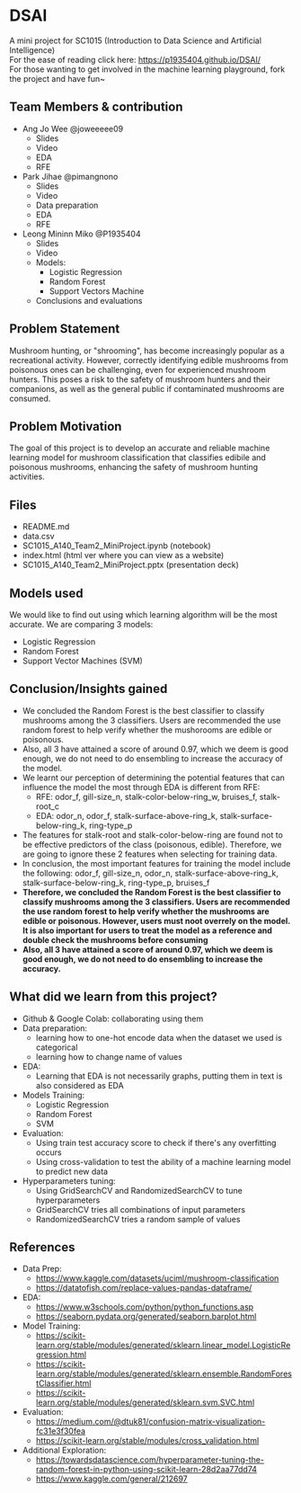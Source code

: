 # DSAI

A mini project for SC1015 (Introduction to Data Science and Artificial Intelligence)
<br>
For the ease of reading click here: https://p1935404.github.io/DSAI/
<br>
For those wanting to get involved in the machine learning playground, fork the project and have fun~

## Team Members & contribution

- Ang Jo Wee @joweeeee09
  - Slides
  - Video
  - EDA
  - RFE
- Park Jihae @pimangnono
  - Slides
  - Video
  - Data preparation
  - EDA
  - RFE
- Leong Mininn Miko @P1935404
  - Slides
  - Video
  - Models:
    - Logistic Regression
    - Random Forest
    - Support Vectors Machine
  - Conclusions and evaluations

## Problem Statement

Mushroom hunting, or "shrooming", has become increasingly popular as a recreational activity. However, correctly identifying edible mushrooms from poisonous ones can be challenging, even for experienced mushroom hunters. This poses a risk to the safety of mushroom hunters and their companions, as well as the general public if contaminated mushrooms are consumed.

## Problem Motivation

The goal of this project is to develop an accurate and reliable machine learning model for mushroom classification that classifies edibile and poisonous mushrooms, enhancing the safety of mushroom hunting activities.

## Files

- README.md
- data.csv
- SC1015_A140_Team2_MiniProject.ipynb (notebook)
- index.html (html ver where you can view as a website)
- SC1015_A140_Team2_MiniProject.pptx (presentation deck)

## Models used

We would like to find out using which learning algorithm will be the most accurate. We are comparing 3 models:

- Logistic Regression
- Random Forest
- Support Vector Machines (SVM)

## Conclusion/Insights gained

- We concluded the Random Forest is the best classifier to classify mushrooms among the 3 classifiers. Users are recommended the use random forest to help verify whether the mushorooms are edible or poisonous.
- Also, all 3 have attained a score of around 0.97, which we deem is good enough, we do not need to do ensembling to increase the accuracy of the model.
- We learnt our perception of determining the potential features that can influence the model the most through EDA is different from RFE:
  - RFE: odor_f, gill-size_n, stalk-color-below-ring_w, bruises_f, stalk-root_c
  - EDA: odor_n, odor_f, stalk-surface-above-ring_k, stalk-surface-below-ring_k, ring-type_p
- The features for stalk-root and stalk-color-below-ring are found not to be effective predictors of the class (poisonous, edible). Therefore, we are going to ignore these 2 features when selecting for training data.
- In conclusion, the most important features for training the model include the following: odor_f, gill-size_n, odor_n, stalk-surface-above-ring_k, stalk-surface-below-ring_k, ring-type_p, bruises_f
- <b>Therefore, we concluded the Random Forest is the best classifier to classify mushrooms among the 3 classifiers. Users are recommended the use random forest to help verify whether the mushrooms are edible or poisonous. However, users must noot overrely on the model. It is also important for users to treat the model as a reference and double check the mushrooms before consuming</b>
- <b>Also, all 3 have attained a score of around 0.97, which we deem is good enough, we do not need to do ensembling to increase the accuracy.</b>

## What did we learn from this project?

- Github & Google Colab: collaborating using them
- Data preparation:
  - learning how to one-hot encode data when the dataset we used is categorical
  - learning how to change name of values
- EDA:
  - Learning that EDA is not necessarily graphs, putting them in text is also considered as EDA
- Models Training:
  - Logistic Regression
  - Random Forest
  - SVM
- Evaluation:
  - Using train test accuracy score to check if there's any overfitting occurs
  - Using cross-validation to test the ability of a machine learning model to predict new data
- Hyperparameters tuning:
  - Using GridSearchCV and RandomizedSearchCV to tune hyperparameters
  - GridSearchCV tries all combinations of input parameters
  - RandomizedSearchCV tries a random sample of values

## References

- Data Prep:
  - https://www.kaggle.com/datasets/uciml/mushroom-classification
  - https://datatofish.com/replace-values-pandas-dataframe/
- EDA:
  - https://www.w3schools.com/python/python_functions.asp
  - https://seaborn.pydata.org/generated/seaborn.barplot.html
- Model Training:
  - https://scikit-learn.org/stable/modules/generated/sklearn.linear_model.LogisticRegression.html
  - https://scikit-learn.org/stable/modules/generated/sklearn.ensemble.RandomForestClassifier.html
  - https://scikit-learn.org/stable/modules/generated/sklearn.svm.SVC.html
- Evaluation:
  - https://medium.com/@dtuk81/confusion-matrix-visualization-fc31e3f30fea
  - https://scikit-learn.org/stable/modules/cross_validation.html
- Additional Exploration:
  - https://towardsdatascience.com/hyperparameter-tuning-the-random-forest-in-python-using-scikit-learn-28d2aa77dd74
  - https://www.kaggle.com/general/212697
